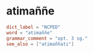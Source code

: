 # atimaññe

``` toml
dict_label = "NCPED"
word = "atimaññe"
grammar_comment = "opt. 3 sg."
see_also = ["atimaññati"]
```

